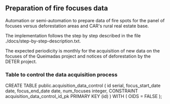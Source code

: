 ## Preparation of fire focuses data

Automation or semi-automation to prepare data of fire spots for the panel of focuses versus deforestation areas and CAR's rural real estate base.

The implementation follows the step by step described in the file ./docs/step-by-step-description.txt.

The expected periodicity is monthly for the acquisition of new data on the focuses of the Queimadas project and notices of deforestation by the DETER project.


### Table to control the data acquisition process

CREATE TABLE public.acquisition_data_control
(
    id serial,
    focus_start_date date,
    focus_end_date date,
    num_focuses integer,
    CONSTRAINT acquisition_data_control_id_pk PRIMARY KEY (id)
)
WITH (
    OIDS = FALSE
);